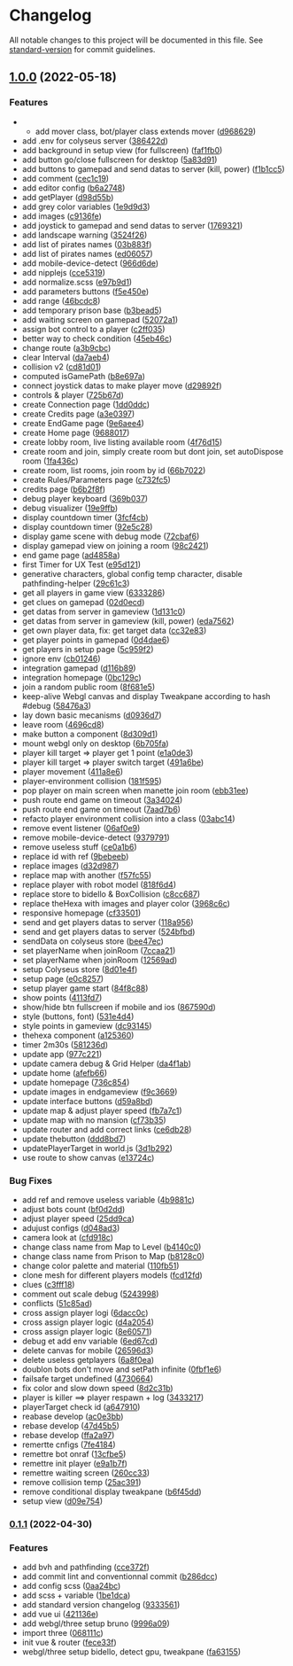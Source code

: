 # Changelog

All notable changes to this project will be documented in this file. See [standard-version](https://github.com/conventional-changelog/standard-version) for commit guidelines.

## [1.0.0](https://github.com/julienvanroy/naufrages-client/compare/v0.1.1...v1.0.0) (2022-05-18)


### Features

* - add mover class, bot/player class extends mover ([d968629](https://github.com/julienvanroy/naufrages-client/commit/d9686295b26a6015753837949d9083fc5bd2464a))
* add .env for colyseus server ([386422d](https://github.com/julienvanroy/naufrages-client/commit/386422dbc9607b0d8b7961c62f2522c351fde716))
* add background in setup view (for fullscreen) ([faf1fb0](https://github.com/julienvanroy/naufrages-client/commit/faf1fb0499e8cc0f26b8f99a84e59f5cdd1717f6))
* add button go/close fullscreen for desktop ([5a83d91](https://github.com/julienvanroy/naufrages-client/commit/5a83d914dad234846dd088a8a20cf4ae5b491051))
* add buttons to gamepad and send datas to server (kill, power) ([f1b1cc5](https://github.com/julienvanroy/naufrages-client/commit/f1b1cc5210d5ceceafeedf147b505af165065f2f))
* add comment ([cec1c19](https://github.com/julienvanroy/naufrages-client/commit/cec1c196d0071020acc8592a908427cc4ce2e39c))
* add editor config ([b6a2748](https://github.com/julienvanroy/naufrages-client/commit/b6a274884e0ff966d8453c4e724dc06d870a5a63))
* add getPlayer ([d98d55b](https://github.com/julienvanroy/naufrages-client/commit/d98d55b79f9b26ac429abbf4665b142e858f3aee))
* add grey color variables ([1e9d9d3](https://github.com/julienvanroy/naufrages-client/commit/1e9d9d360e5f94b78f56f3ef7ff63d0989a04bbb))
* add images ([c9136fe](https://github.com/julienvanroy/naufrages-client/commit/c9136fe2241bab8cd2c5b5dd4134391b31a53c15))
* add joystick to gamepad and send datas to server ([1769321](https://github.com/julienvanroy/naufrages-client/commit/1769321a4347e654862d61079a4e46c0de869f09))
* add landscape warning ([3524f26](https://github.com/julienvanroy/naufrages-client/commit/3524f26e42bb4614d99ff4a4367e76560141badd))
* add list of pirates names ([03b883f](https://github.com/julienvanroy/naufrages-client/commit/03b883f0679c5b388e277b5a0751d52e2a824571))
* add list of pirates names ([ed06057](https://github.com/julienvanroy/naufrages-client/commit/ed06057d080a541b366e88d3261c858e4a97e45c))
* add mobile-device-detect ([966d6de](https://github.com/julienvanroy/naufrages-client/commit/966d6de0e320b29ea950418ead00fadcf14ba41a))
* add nipplejs ([cce5319](https://github.com/julienvanroy/naufrages-client/commit/cce5319b17e9bfbb3b7abea332ce94554c0b346e))
* add normalize.scss ([e97b9d1](https://github.com/julienvanroy/naufrages-client/commit/e97b9d100178ed51adda7893caf0f8dc9fcb9b19))
* add parameters buttons ([f5e450e](https://github.com/julienvanroy/naufrages-client/commit/f5e450e5d07d3886e4a1ea108add41d74f8b35da))
* add range ([46bcdc8](https://github.com/julienvanroy/naufrages-client/commit/46bcdc868b050ef948b93ab9dd7ea50a020ca72d))
* add temporary prison base ([b3bead5](https://github.com/julienvanroy/naufrages-client/commit/b3bead580c5ef91e5b69ecee0cee7a2658c8967e))
* add waiting screen on gamepad ([52072a1](https://github.com/julienvanroy/naufrages-client/commit/52072a1e5b64cfae0f0babde34020b80f31e413d))
* assign bot control to a player ([c2ff035](https://github.com/julienvanroy/naufrages-client/commit/c2ff0357814367e37f0edc1efa19aeaace160307))
* better way to check condition ([45eb46c](https://github.com/julienvanroy/naufrages-client/commit/45eb46cf7356ba533ddeb2fc629c992f50c70351))
* change route ([a3b9cbc](https://github.com/julienvanroy/naufrages-client/commit/a3b9cbc457e3dc7d13b9cd6a5bba2c082530c226))
* clear Interval ([da7aeb4](https://github.com/julienvanroy/naufrages-client/commit/da7aeb4ce83ff93243bcde67853ed9241dd2bac7))
* collision v2 ([cd81d01](https://github.com/julienvanroy/naufrages-client/commit/cd81d017e9bbf2d944dbe3bb3c2831d555f9f24e))
* computed isGamePath ([b8e697a](https://github.com/julienvanroy/naufrages-client/commit/b8e697a71bf80850c239c4d35c9b3d088016963f))
* connect joystick datas to make player move ([d29892f](https://github.com/julienvanroy/naufrages-client/commit/d29892f6311d1d6a7b5cdb54f35d0943d04dce75))
* controls & player ([725b67d](https://github.com/julienvanroy/naufrages-client/commit/725b67d88dae6a54eaae3023e157b6e0f4ad27f1))
* create Connection page ([1dd0ddc](https://github.com/julienvanroy/naufrages-client/commit/1dd0ddcad8d875ccac5f2617b83f434a9a99f5b2))
* create Credits page ([a3e0397](https://github.com/julienvanroy/naufrages-client/commit/a3e0397b0bdd3cf844d45922587270cad1777e95))
* create EndGame page ([9e6aee4](https://github.com/julienvanroy/naufrages-client/commit/9e6aee43805aa92cbc7877ae3995c28be2bd1839))
* create Home page ([9688017](https://github.com/julienvanroy/naufrages-client/commit/9688017223df4b0c6341f80b3ea8d27381a89277))
* create lobby room, live listing available room ([4f76d15](https://github.com/julienvanroy/naufrages-client/commit/4f76d1537e46973deb1e39f2e72dc20c74373f57))
* create room and join, simply create room but dont join, set autoDispose room ([1fa436c](https://github.com/julienvanroy/naufrages-client/commit/1fa436c5504d0c5fbd848ce71771bc70eb19141a))
* create room, list rooms, join room by id ([66b7022](https://github.com/julienvanroy/naufrages-client/commit/66b70228c57d736893d44d22008d6da6c7d6e415))
* create Rules/Parameters page ([c732fc5](https://github.com/julienvanroy/naufrages-client/commit/c732fc5885733790203e67e0b6420524fb83e589))
* credits page ([b6b2f8f](https://github.com/julienvanroy/naufrages-client/commit/b6b2f8ff4d3f80945de034b86fffd75fbcd90bf8))
* debug player keyboard ([369b037](https://github.com/julienvanroy/naufrages-client/commit/369b03753d70b67b718ec1ac63b5b6dcabd1ec77))
* debug visualizer ([19e9ffb](https://github.com/julienvanroy/naufrages-client/commit/19e9ffb83fdedbc10b11ecb12bbf64ab50beb465))
* display countdown timer ([3fcf4cb](https://github.com/julienvanroy/naufrages-client/commit/3fcf4cb91e18e404a218a7b1b85c55663ace3bfc))
* display countdown timer ([92e5c28](https://github.com/julienvanroy/naufrages-client/commit/92e5c28fbc314fe92f1b7395066dd75c5bc573f5))
* display game scene with debug mode ([72cbaf6](https://github.com/julienvanroy/naufrages-client/commit/72cbaf6f2e6a23f26491bda4a96b098c190ec3b0))
* display gamepad view on joining a room ([98c2421](https://github.com/julienvanroy/naufrages-client/commit/98c2421dccebc1826d2ed716c5d11f586951866f))
* end game page ([ad4858a](https://github.com/julienvanroy/naufrages-client/commit/ad4858a5d024123c0885551c8e17192cf1d472d3))
* first Timer for UX Test ([e95d121](https://github.com/julienvanroy/naufrages-client/commit/e95d121b2be87e2f92a59cebffe87f8bba997b31))
* generative characters, global config temp character, disable pathfinding-helper ([29c61c3](https://github.com/julienvanroy/naufrages-client/commit/29c61c38d6d40286650b6c05e27cb5b59561c9e2))
* get all players in game view ([6333286](https://github.com/julienvanroy/naufrages-client/commit/6333286d93cf8ff5f261da425ab5609f74bafa06))
* get clues on gamepad ([02d0ecd](https://github.com/julienvanroy/naufrages-client/commit/02d0ecdf5e4ab4511b468f854791d1c44be3e5ab))
* get datas from server in gameview ([1d131c0](https://github.com/julienvanroy/naufrages-client/commit/1d131c0c25526c6aef90404d6d2a59e690c736a3))
* get datas from server in gameview (kill, power) ([eda7562](https://github.com/julienvanroy/naufrages-client/commit/eda75623ecb593b46c24b3e758ba0202b8692215))
* get own player data, fix: get target data ([cc32e83](https://github.com/julienvanroy/naufrages-client/commit/cc32e83af60cb826635d55783d3372e5e4eb8628))
* get player points in gamepad ([0d4dae6](https://github.com/julienvanroy/naufrages-client/commit/0d4dae60acb882a6dd2369dc4c1e615e37921017))
* get players in setup page ([5c959f2](https://github.com/julienvanroy/naufrages-client/commit/5c959f2070d0c9c0cc65e2b896c476607ebf35b8))
* ignore env ([cb01246](https://github.com/julienvanroy/naufrages-client/commit/cb01246d22531aad512f64a0b0e971976e8c087a))
* integration gamepad ([d116b89](https://github.com/julienvanroy/naufrages-client/commit/d116b892394ac324684ba5d1c843a0100511b737))
* integration homepage ([0bc129c](https://github.com/julienvanroy/naufrages-client/commit/0bc129c5ca89ba8f2ddd907551b0368c904a6776))
* join a random public room ([8f681e5](https://github.com/julienvanroy/naufrages-client/commit/8f681e5cbe6353ad092e53399e2ed264abca3e65))
* keep-alive Webgl canvas and display Tweakpane according to hash #debug ([58476a3](https://github.com/julienvanroy/naufrages-client/commit/58476a38be26dbc34dd742770c5345b47ad7f980))
* lay down basic mecanisms ([d0936d7](https://github.com/julienvanroy/naufrages-client/commit/d0936d729c7b7fdf1a27e11e160657f1960eac41))
* leave room ([4696cd8](https://github.com/julienvanroy/naufrages-client/commit/4696cd8b60ee2cc8cd658329ea20632d9f8796e3))
* make button a component ([8d309d1](https://github.com/julienvanroy/naufrages-client/commit/8d309d198a706c8815668eba98512da6122201a8))
* mount webgl only on desktop ([6b705fa](https://github.com/julienvanroy/naufrages-client/commit/6b705fa2e6e922711ffc8f16a9864154ae1688a0))
* player kill target => player get 1 point ([e1a0de3](https://github.com/julienvanroy/naufrages-client/commit/e1a0de3bde9bb442d02355cf71515ae82e80f1a4))
* player kill target => player switch target ([491a6be](https://github.com/julienvanroy/naufrages-client/commit/491a6be377668d27091dfd41bacadd458ab90713))
* player movement ([411a8e6](https://github.com/julienvanroy/naufrages-client/commit/411a8e69e1565d6a72b843da4b00c25fc863c993))
* player-environment collision ([181f595](https://github.com/julienvanroy/naufrages-client/commit/181f595ce7fda98505fe7e87da3caf84d0e6e621))
* pop player on main screen when manette join room ([ebb31ee](https://github.com/julienvanroy/naufrages-client/commit/ebb31ee5810127973630af5a51ec4cc7f7b8cb66))
* push route end game on timeout ([3a34024](https://github.com/julienvanroy/naufrages-client/commit/3a340246ee1fdd30dd184f01d8dbef000405654b))
* push route end game on timeout ([7aad7b6](https://github.com/julienvanroy/naufrages-client/commit/7aad7b6651efcd926fcbb6b41570740894175672))
* refacto player environment collision into a class ([03abc14](https://github.com/julienvanroy/naufrages-client/commit/03abc1459e8e2f48768f4639fa18589ca083dbef))
* remove event listener ([06af0e9](https://github.com/julienvanroy/naufrages-client/commit/06af0e959cbc1968b928a954d9cacf4baa1eb35d))
* remove mobile-device-detect ([9379791](https://github.com/julienvanroy/naufrages-client/commit/93797910eb0bf2e79bbe03f4af5bec2384b5fe8a))
* remove useless stuff ([ce0a1b6](https://github.com/julienvanroy/naufrages-client/commit/ce0a1b68f69fdf00995827458ee3047893fb1e11))
* replace id with ref ([9bebeeb](https://github.com/julienvanroy/naufrages-client/commit/9bebeebced1b1a8b72c1685f7065cd91890a1fbf))
* replace images ([d32d987](https://github.com/julienvanroy/naufrages-client/commit/d32d98760dc67c1f9566ab37cb682163d0689e95))
* replace map with another ([f57fc55](https://github.com/julienvanroy/naufrages-client/commit/f57fc55a6a942f787bdd7a9bfb9cafc4aaa2b24f))
* replace player with robot model ([818f6d4](https://github.com/julienvanroy/naufrages-client/commit/818f6d47c9f5d88020d4a50635b8e2be2d4e5282))
* replace store to bidello & BoxCollision ([c8cc687](https://github.com/julienvanroy/naufrages-client/commit/c8cc6876db857a93eb097d2c6c736957cd812b2b))
* replace theHexa with images and player color ([3968c6c](https://github.com/julienvanroy/naufrages-client/commit/3968c6c0811407b41585dd9a6918848abf0a386b))
* responsive homepage ([cf33501](https://github.com/julienvanroy/naufrages-client/commit/cf335014a1f124afa3ba8f36ee437099ccf5ae34))
* send and get players datas to server ([118a956](https://github.com/julienvanroy/naufrages-client/commit/118a9560bdaf78fa0f69c1c2ae00689b96867d89))
* send and get players datas to server ([524bfbd](https://github.com/julienvanroy/naufrages-client/commit/524bfbdc5beda68ab7ed09eac9bba73d43542f4b))
* sendData on colyseus store ([bee47ec](https://github.com/julienvanroy/naufrages-client/commit/bee47ec7da134b5fc33a94e52cd88200e0c33886))
* set playerName when joinRoom ([7ccaa21](https://github.com/julienvanroy/naufrages-client/commit/7ccaa21e6993602e42c60ee39ea2ae90d4bdfa82))
* set playerName when joinRoom ([12569ad](https://github.com/julienvanroy/naufrages-client/commit/12569adfcf4c4b50306823adc8c229756dc6c1d5))
* setup Colyseus store ([8d01e4f](https://github.com/julienvanroy/naufrages-client/commit/8d01e4f230ec74d28f16904570a1cbc0a53806e5))
* setup page ([e0c8257](https://github.com/julienvanroy/naufrages-client/commit/e0c825763cdcb4c44d134784533b429bec44a1c4))
* setup player game start ([84f8c88](https://github.com/julienvanroy/naufrages-client/commit/84f8c88ef06ffe11d6d8c065067a9e32be63e32a))
* show points ([4113fd7](https://github.com/julienvanroy/naufrages-client/commit/4113fd7fe8f54438755561524f46353f5ae0d27a))
* show/hide btn fullscreen if mobile and ios ([867590d](https://github.com/julienvanroy/naufrages-client/commit/867590d9261ef980240c89364fe68fd99ad14d05))
* style (buttons, font) ([531e4d4](https://github.com/julienvanroy/naufrages-client/commit/531e4d48b6931e8c100d9efca17bdeccd1b8ee35))
* style points in gameview ([dc93145](https://github.com/julienvanroy/naufrages-client/commit/dc93145e99bb47d09c30e1a339c8c605e6e712ab))
* thehexa component ([a125360](https://github.com/julienvanroy/naufrages-client/commit/a125360473274079020d95ce84abb3ecb3063304))
* timer 2m30s ([581236d](https://github.com/julienvanroy/naufrages-client/commit/581236d30268db96373b7fb5307d396bcaa18b06))
* update app ([977c221](https://github.com/julienvanroy/naufrages-client/commit/977c221efd4ba31536e13e544714adce1db3c403))
* update camera debug & Grid Helper ([da4f1ab](https://github.com/julienvanroy/naufrages-client/commit/da4f1ab5ab7d27b312e96b8ac9fec0732cbe0e8a))
* update home ([afefb66](https://github.com/julienvanroy/naufrages-client/commit/afefb66133f64a5e5c5e8e1597aadacf309e8d90))
* update homepage ([736c854](https://github.com/julienvanroy/naufrages-client/commit/736c854f6452cd26d5dcfa188c0ff1b11086f571))
* update images in endgameview ([f9c3669](https://github.com/julienvanroy/naufrages-client/commit/f9c366922136c200a494f544e56e44d77a8d3533))
* update interface buttons ([d59a8bd](https://github.com/julienvanroy/naufrages-client/commit/d59a8bd95ac2bb9a3e08ebc0e90bbf41828d9adf))
* update map & adjust player speed ([fb7a7c1](https://github.com/julienvanroy/naufrages-client/commit/fb7a7c1f9e77d55dff7b97c799928bba664f8b3d))
* update map with no mansion ([cf73b35](https://github.com/julienvanroy/naufrages-client/commit/cf73b3537cf82acb8bd7c92868bf812df9f9984f))
* update router and add correct links ([ce6db28](https://github.com/julienvanroy/naufrages-client/commit/ce6db28646c7a6ad98b353c2f11eb19ec9b6ecb0))
* update thebutton ([ddd8bd7](https://github.com/julienvanroy/naufrages-client/commit/ddd8bd7a5d7c0fc9069662d8ee542e70ba0f7daf))
* updatePlayerTarget in world.js ([3d1b292](https://github.com/julienvanroy/naufrages-client/commit/3d1b29298ac83bcdd260ee8ca4fbfe0f303b942f))
* use route to show canvas ([e13724c](https://github.com/julienvanroy/naufrages-client/commit/e13724c01c915de52b1ee584019a55dacae8ca70))


### Bug Fixes

* add ref and remove useless variable ([4b9881c](https://github.com/julienvanroy/naufrages-client/commit/4b9881c024ba46bd7b75e4e94a90ab2a152213b8))
* adjust bots count ([bf0d2dd](https://github.com/julienvanroy/naufrages-client/commit/bf0d2dd13225dfd9b3937bb7ffadd98c59c68b5b))
* adjust player speed ([25dd9ca](https://github.com/julienvanroy/naufrages-client/commit/25dd9ca6f1c614c3a95d739b79956a19ee5d7546))
* adujust configs ([d048ad3](https://github.com/julienvanroy/naufrages-client/commit/d048ad33420a751793e0b667a7830ff91d42ea2e))
* camera look at ([cfd918c](https://github.com/julienvanroy/naufrages-client/commit/cfd918cd2de87d72c56c1caa28ae45c7f939718d))
* change class name from Map to Level ([b4140c0](https://github.com/julienvanroy/naufrages-client/commit/b4140c091e3559321a284d656d962bf1a668cdeb))
* change class name from Prison to Map ([b8128c0](https://github.com/julienvanroy/naufrages-client/commit/b8128c04b8fd01af732edb4cddc7f0d5be31342e))
* change color palette and material ([110fb51](https://github.com/julienvanroy/naufrages-client/commit/110fb510315ea61f3f238ed849738426c38ed846))
* clone mesh for different players models ([fcd12fd](https://github.com/julienvanroy/naufrages-client/commit/fcd12fd681a4ebd38cf166f39fec86ccf7b497f5))
* clues ([c3fff18](https://github.com/julienvanroy/naufrages-client/commit/c3fff183ab5edb8f8d9040bbb02babc451ee7ba2))
* comment out scale debug ([5243998](https://github.com/julienvanroy/naufrages-client/commit/5243998674909acc2c404920171f771c0eac5561))
* conflicts ([51c85ad](https://github.com/julienvanroy/naufrages-client/commit/51c85ad144a6eee7654ca38cbc857c5aba91b3da))
* cross assign player logi ([6dacc0c](https://github.com/julienvanroy/naufrages-client/commit/6dacc0c86fad5a362285828a63fa7befca337d68))
* cross assign player logic ([d4a2054](https://github.com/julienvanroy/naufrages-client/commit/d4a2054b637c4b35223dd2c96b61694a0242b548))
* cross assign player logic ([8e60571](https://github.com/julienvanroy/naufrages-client/commit/8e605715eb26d03101504bd2fdfd4f9705ab4873))
* debug et add env variable ([6ed67cd](https://github.com/julienvanroy/naufrages-client/commit/6ed67cd40b8ea22cc77b85bf4335d07a8d989ff8))
* delete canvas for mobile ([26596d3](https://github.com/julienvanroy/naufrages-client/commit/26596d32ae48f822b89c4e2e519f7d06584f3dfb))
* delete useless getplayers ([6a8f0ea](https://github.com/julienvanroy/naufrages-client/commit/6a8f0ea328361b405c7ffbb08b54efc03cfedc9c))
* doublon bots don't move and setPath infinite ([0fbf1e6](https://github.com/julienvanroy/naufrages-client/commit/0fbf1e6153a6b31dbb9dfd156d9aa5eea9c50f9c))
* failsafe target undefined ([4730664](https://github.com/julienvanroy/naufrages-client/commit/473066419e064a5dc151df2d35b0ed7966f35974))
* fix color and slow down speed ([8d2c31b](https://github.com/julienvanroy/naufrages-client/commit/8d2c31bb2c3bcbe0e687719f91fb2437b1d0297a))
* player is killer ==> player respawn + log ([3433217](https://github.com/julienvanroy/naufrages-client/commit/3433217f8984a517b48b3384db8588e3284d5b5d))
* playerTarget check id ([a647910](https://github.com/julienvanroy/naufrages-client/commit/a6479101b649377929716784a09c65260386cc1f))
* reabase develop ([ac0e3bb](https://github.com/julienvanroy/naufrages-client/commit/ac0e3bbbbca65e5d39c1268f5c4a507effb69e6c))
* rebase develop ([47d45b5](https://github.com/julienvanroy/naufrages-client/commit/47d45b5fb4255f4becea33674c810a7b6a538117))
* rebase develop ([ffa2a97](https://github.com/julienvanroy/naufrages-client/commit/ffa2a9734af4dc3eabe1877e3478e894f3ab42c0))
* remertte cnfigs ([7fe4184](https://github.com/julienvanroy/naufrages-client/commit/7fe418428c0064adf064cc712ab4c4537e536ae0))
* remettre bot onraf ([13cfbe5](https://github.com/julienvanroy/naufrages-client/commit/13cfbe54ba5e357ccb269b4b7ba48ee4183022e0))
* remettre init player ([e9a1b7f](https://github.com/julienvanroy/naufrages-client/commit/e9a1b7ff31f28a1af3e47231c6ff2221a29d320c))
* remettre waiting screen ([260cc33](https://github.com/julienvanroy/naufrages-client/commit/260cc3393c98b76327e44685758db75ce1e5cd87))
* remove collision temp ([25ac391](https://github.com/julienvanroy/naufrages-client/commit/25ac3913eeb6cf57de4214770c6ce26766f217cd))
* remove conditional display tweakpane ([b6f45dd](https://github.com/julienvanroy/naufrages-client/commit/b6f45ddf5b5856080ab633f346388ec7fb367942))
* setup view ([d09e754](https://github.com/julienvanroy/naufrages-client/commit/d09e7547df6ba8cd1da593b4cb06d950b1b2aa04))

### [0.1.1](https://github.com/julienvanroy/naufrages-client/compare/v0.1.0...v0.1.1) (2022-04-30)


### Features

* add bvh and pathfinding ([cce372f](https://github.com/julienvanroy/naufrages-client/commit/cce372f313e701d0fcc30d741ff2c6b96a9cc97e))
* add commit lint and conventionnal commit ([b286dcc](https://github.com/julienvanroy/naufrages-client/commit/b286dcc71b6f59ca1a28f20be561ebdbcd57e1a1))
* add config scss ([0aa24bc](https://github.com/julienvanroy/naufrages-client/commit/0aa24bc01b349bf9e9f613916bac4ecdf0acc0f6))
* add scss + variable ([1be1dca](https://github.com/julienvanroy/naufrages-client/commit/1be1dca52d4543e54cdb907db8b4a9549e28fb4e))
* add standard version changelog ([9333561](https://github.com/julienvanroy/naufrages-client/commit/9333561ba46fa5bd6b054106344c4585d8262173))
* add vue ui ([421136e](https://github.com/julienvanroy/naufrages-client/commit/421136e16eefe7e60a2c5842596b0a1456a0327d))
* add webgl/three setup bruno ([9996a09](https://github.com/julienvanroy/naufrages-client/commit/9996a09974f5c8b7069d25e3c239f2b7ecb1e8dd))
* import three ([068111c](https://github.com/julienvanroy/naufrages-client/commit/068111c80f86d2362d98dd1dc62e72a0c65e6a94))
* init vue & router ([fece33f](https://github.com/julienvanroy/naufrages-client/commit/fece33f591d9245673ccaa330e3d5145b0b65f96))
* webgl/three setup bidello, detect gpu, tweakpane ([fa63155](https://github.com/julienvanroy/naufrages-client/commit/fa63155efecd95085267f549d3693c4375df0a9e))
